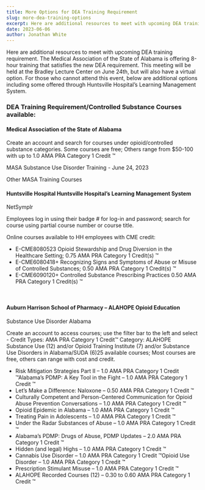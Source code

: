 ```yaml
---
title: More Options for DEA Training Requirement
slug: more-dea-training-options
excerpt: Here are additional resources to meet with upcoming DEA training requirement. The Medical Association of the State of Alabama is offering
date: 2023-06-06
author: Jonathan White
---
```


Here are additional resources to meet with upcoming DEA training requirement. The Medical Association of the State of Alabama is offering 8-hour training that satisfies the new DEA requirement. This meeting will be held at the Bradley Lecture Center on June 24th, but will also have a virtual option. For those who cannot attend this event, below are additional options including some offered through Huntsville Hospital’s Learning Management System.

### DEA Training Requirement/Controlled Substance Courses available:

#### Medical Association of the State of Alabama

Create an account and search for courses under opioid/controlled substance categories. Some courses are free; Others range from $50-100 with up to 1.0 AMA PRA Category 1 Credit ™

<a aria-label="Open P D F file" href="/files/MATE_Act_Training_June 24th.pdf">MASA Substance Use Disorder Training - June 24, 2023</a>

[Other MASA Training Courses](https://alamedical.inreachce.com)

#### Huntsville Hospital Huntsville Hospital’s Learning Management System

[NetSymplr](https://lms.healthcaresource.com/mynetlearning/Login.aspx?ID=367&ReturnUrl=)

Employees log in using their badge # for log-in and password; search for course using partial course number or course title.

Online courses available to HH employees with CME credit:

- E-CME8080523 Opioid Stewardship and Drug Diversion in the Healthcare Setting; 0.75 AMA PRA Category 1 Credit(s) ™
- E-CME6080418+ Recognizing Signs and Symptoms of Abuse or Misuse of Controlled Substances; 0.50 AMA PRA Category 1 Credit(s) ™
- E-CME6090120+ Controlled Substance Prescribing Practices 0.50 AMA PRA Category 1 Credit(s) ™

<br />

#### Auburn Harrison School of Pharmacy – ALAHOPE Opioid Education

[Substance Use Disorder Alabama](https://auburncoach.org/suda)

Create an account to access courses; use the filter bar to the left and select - Credit Types: AMA PRA Category 1 Credit™
Category: ALAHOPE Substance Use (12) and/or Opioid Training Institute (7) and/or Substance Use Disorders in Alabama/SUDA (6)25 available courses; Most courses are free, others can range with cost and credit.

- Risk Mitigation Strategies Part II – 1.0 AMA PRA Category 1 Credit ™Alabama’s PDMP: A Key Tool in the Fight – 1.0 AMA PRA Category 1 Credit ™
- Let’s Make a Difference: Naloxone – 0.50 AMA PRA Category 1 Credit ™
- Culturally Competent and Person-Centered Communication for Opioid Abuse Prevention Conversations – 1.0 AMA PRA Category 1 Credit ™
- Opioid Epidemic in Alabama – 1.0 AMA PRA Category 1 Credit ™
- Treating Pain in Adolescents – 1.0 AMA PRA Category 1 Credit ™
- Under the Radar Substances of Abuse – 1.0 AMA PRA Category 1 Credit ™
- Alabama’s PDMP: Drugs of Abuse, PDMP Updates – 2.0 AMA PRA Category 1 Credit ™
- Hidden (and legal) Highs – 1.0 AMA PRA Category 1 Credit ™
- Cannabis Use Disorder – 1.0 AMA PRA Category 1 Credit ™Opioid Use Disorder – 1.0 AMA PRA Category 1 Credit ™
- Prescription Stimulant Misuse – 1.0 AMA PRA Category 1 Credit ™
- ALAHOPE Recorded Courses (12) – 0.30 to 0.60 AMA PRA Category 1 Credit ™

<style>
a {
  text-decoration: none;
  color: var(--color-secondary);
}

<style>
